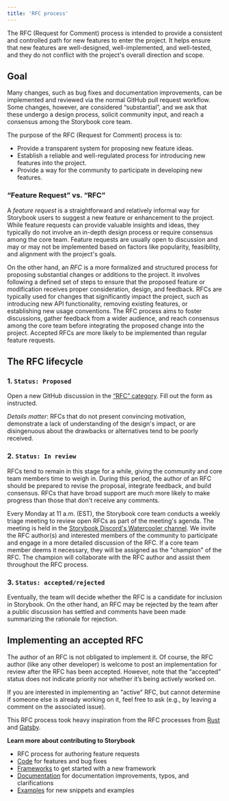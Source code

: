 ```yaml
---
title: 'RFC process'
---
```


The RFC (Request for Comment) process is intended to provide a consistent and controlled path for new features to enter the project. It helps ensure that new features are well-designed, well-implemented, and well-tested, and they do not conflict with the project's overall direction and scope.

## Goal

Many changes, such as bug fixes and documentation improvements, can be implemented and reviewed via the normal GitHub pull request workflow. Some changes, however, are considered “substantial”, and we ask that these undergo a design process, solicit community input, and reach a consensus among the Storybook core team.

The purpose of the RFC (Request for Comment) process is to:

- Provide a transparent system for proposing new feature ideas.
- Establish a reliable and well-regulated process for introducing new features into the project.
- Provide a way for the community to participate in developing new features.

### “Feature Request” vs. “RFC”

A _feature request_ is a straightforward and relatively informal way for Storybook users to suggest a new feature or enhancement to the project. While feature requests can provide valuable insights and ideas, they typically do not involve an in-depth design process or require consensus among the core team. Feature requests are usually open to discussion and may or may not be implemented based on factors like popularity, feasibility, and alignment with the project's goals.

On the other hand, an _RFC_ is a more formalized and structured process for proposing substantial changes or additions to the project. It involves following a defined set of steps to ensure that the proposed feature or modification receives proper consideration, design, and feedback. RFCs are typically used for changes that significantly impact the project, such as introducing new API functionality, removing existing features, or establishing new usage conventions. The RFC process aims to foster discussions, gather feedback from a wider audience, and reach consensus among the core team before integrating the proposed change into the project. Accepted RFCs are more likely to be implemented than regular feature requests.

## The RFC lifecycle

### 1. `Status: Proposed`

Open a new GitHub discussion in the [“RFC” category](https://github.com/storybookjs/storybook/discussions/new?category=rfc). Fill out the form as instructed.

_Details matter_: RFCs that do not present convincing motivation, demonstrate a lack of understanding of the design's impact, or are disingenuous about the drawbacks or alternatives tend to be poorly received.

### 2. `Status: In review`

RFCs tend to remain in this stage for a while, giving the community and core team members time to weigh in. During this period, the author of an RFC should be prepared to revise the proposal, integrate feedback, and build consensus. RFCs that have broad support are much more likely to make progress than those that don't receive any comments.

Every Monday at 11 a.m. (EST), the Storybook core team conducts a weekly triage meeting to review open RFCs as part of the meeting's agenda. The meeting is held in the [Storybook Discord's Watercooler channel](https://discord.com/channels/486522875931656193/486522876388704260). We invite the RFC author(s) and interested members of the community to participate and engage in a more detailed discussion of the RFC. If a core team member deems it necessary, they will be assigned as the "champion" of the RFC. The champion will collaborate with the RFC author and assist them throughout the RFC process.

### 3. `Status: accepted/rejected`

Eventually, the team will decide whether the RFC is a candidate for inclusion in Storybook. On the other hand, an RFC may be rejected by the team after a public discussion has settled and comments have been made summarizing the rationale for rejection.

## Implementing an accepted RFC

The author of an RFC is not obligated to implement it. Of course, the RFC author (like any other developer) is welcome to post an implementation for review after the RFC has been accepted. However, note that the “accepted” status does not indicate priority nor whether it’s being actively worked on.

If you are interested in implementing an "active" RFC, but cannot determine if someone else is already working on it, feel free to ask (e.g., by leaving a comment on the associated issue).

This RFC process took heavy inspiration from the RFC processes from [Rust](https://github.com/rust-lang/rfcs) and [Gatsby](https://www.gatsbyjs.com/contributing/rfc-process/).

**Learn more about contributing to Storybook**

- RFC process for authoring feature requests
- [Code](./code.md) for features and bug fixes
- [Frameworks](./framework.md) to get started with a new framework
- [Documentation](./documentation-updates.md) for documentation improvements, typos, and clarifications
- [Examples](./new-snippets.md) for new snippets and examples
